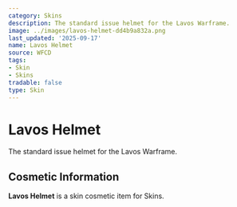 ```yaml
---
category: Skins
description: The standard issue helmet for the Lavos Warframe.
image: ../images/lavos-helmet-dd4b9a832a.png
last_updated: '2025-09-17'
name: Lavos Helmet
source: WFCD
tags:
- Skin
- Skins
tradable: false
type: Skin
---
```


# Lavos Helmet

The standard issue helmet for the Lavos Warframe.

## Cosmetic Information

**Lavos Helmet** is a skin cosmetic item for Skins.

